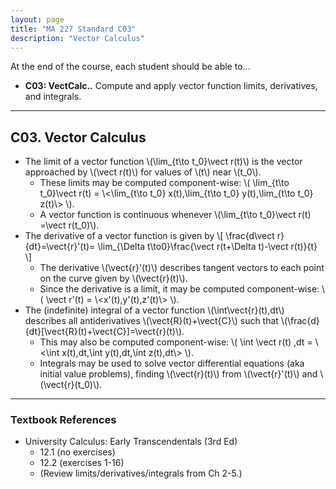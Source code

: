 ```yaml
---
layout: page
title: "MA 227 Standard C03"
description: "Vector Calculus"
---
```


At the end of the course, each student should be able to...

- **C03: VectCalc..**
  Compute and apply vector function limits, derivatives, and integrals.

---

## C03. Vector Calculus

- The limit of a vector function \\(\lim_{t\to t_0}\vect r(t)\\)
  is the vector approached by \\(\vect r(t)\\) for values of \\(t\\)
  near \\(t_0\\).
    - These limits may be computed component-wise:
      \\(
      \lim_{t\to t_0}\vect r(t) =
      \\<\lim_{t\to t_0} x(t),\lim_{t\to t_0} y(t),\lim_{t\to t_0} z(t)\\>
      \\).
    - A vector function is continuous whenever
      \\(\lim_{t\to t_0}\vect r(t) =\vect r(t_0)\\).
- The derivative of a vector function is given by
  \\[
  \frac{d\vect r}{dt}=\vect{r}'(t)=
  \lim_{\Delta t\to0}\frac{\vect r(t+\Delta t)-\vect r(t)}{t}
  \\]
    - The derivative \\(\vect{r}'(t)\\) describes tangent vectors to
      each point on the curve given by \\(\vect{r}(t)\\).
    - Since the derivative is a limit, it may be computed component-wise:
      \\(
      \vect r'(t) =
      \\<x'(t),y'(t),z'(t)\\>
      \\).
- The (indefinite) integral of a vector function \\(\int\vect{r}(t)\,dt\\)
  describes all antiderivatives \\(\vect{R}(t)+\vect{C}\\) such that
  \\(\frac{d}{dt}[\vect{R}(t)+\vect{C}]=\vect{r}(t)\\).
    - This may also be computed component-wise:
      \\(
      \int \vect r(t) \,dt =
      \\<\int x(t)\,dt,\int y(t)\,dt,\int z(t)\,dt\\>
      \\).
    - Integrals may be used to solve vector differential equations
      (aka initial value problems), finding \\(\vect{r}(t)\\)
      from \\(\vect{r}'(t)\\) and \\(\vect{r}(t_0)\\).


---

### Textbook References

- University Calculus: Early Transcendentals (3rd Ed)
    - 12.1 (no exercises)
    - 12.2 (exercises 1-16)
    - (Review limits/derivatives/integrals from Ch 2-5.)
